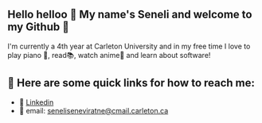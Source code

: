 ## Hello helloo 🌺 My name's Seneli and welcome to my Github 🐼

I'm currently a 4th year at Carleton University and in my free time I love to play piano 🎹, read📚, watch anime🦊 and learn about software!
<!--
This year I want to organize my github, so I'm using this README to keep myself accountable.

## 🌿 I’m currently working on:

* 💻 Refactoring my personal website 
* 🛡️ Vega - a web based tool that identify vulnerabilities at the design stage - for my capstone project
* 🚦 An exploration of using segment routing and SDN features for Green Traffic Engineering - [based on this paper](https://ieeexplore.ieee.org/document/9844091)
-->
## 🌿 Here are some quick links for how to reach me:

* 🌺 [Linkedin](https://www.linkedin.com/in/seneliseneviratne/)
* 🌺 email: [seneliseneviratne@cmail.carleton.ca](seneliseneviratne@cmail.carleton.ca)


<!--
**Seneli/Seneli** is a ✨ _special_ ✨ repository because its `README.md` (this file) appears on your GitHub profile.

Here are some ideas to get you started:

- 🔭 I’m currently working on ...
- 🌱 I’m currently learning ...
- 👯 I’m looking to collaborate on ...
- 🤔 I’m looking for help with ...
- 💬 Ask me about ...
- 📫 How to reach me: ...
- 😄 Pronouns: ...
- ⚡ Fun fact: ...
-->
